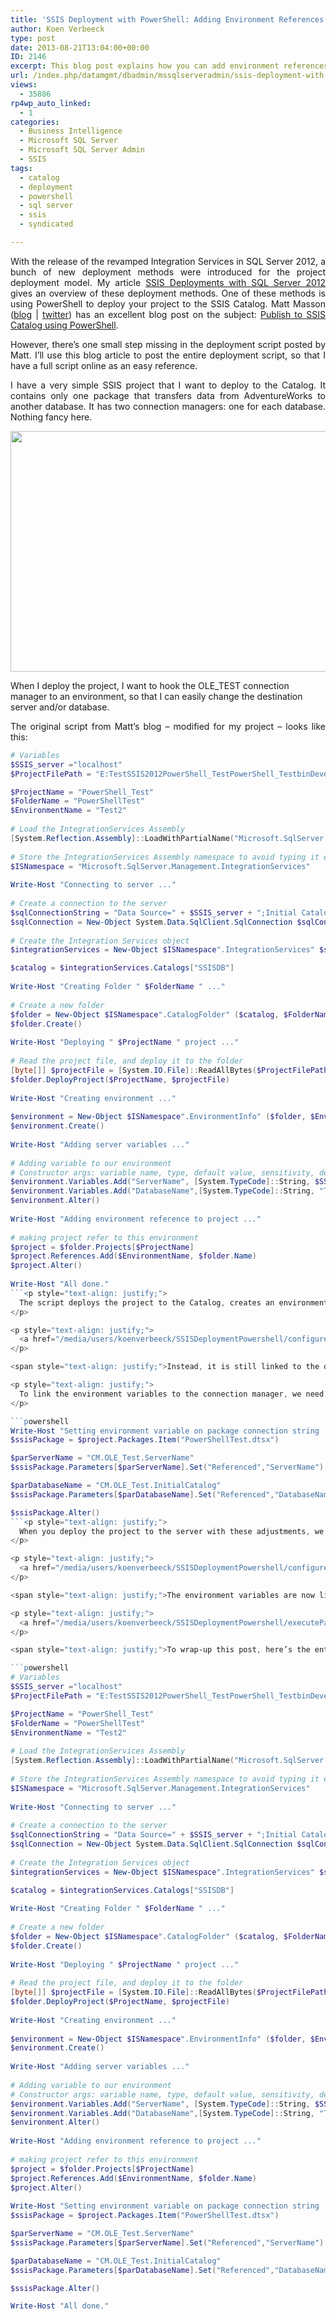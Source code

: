 ```yaml
---
title: 'SSIS Deployment with PowerShell: Adding Environment References'
author: Koen Verbeeck
type: post
date: 2013-08-21T13:04:00+00:00
ID: 2146
excerpt: This blog post explains how you can add environment references in a PowerShell deployment script for SSIS 2012.
url: /index.php/datamgmt/dbadmin/mssqlserveradmin/ssis-deployment-with-powershell-adding/
views:
  - 35886
rp4wp_auto_linked:
  - 1
categories:
  - Business Intelligence
  - Microsoft SQL Server
  - Microsoft SQL Server Admin
  - SSIS
tags:
  - catalog
  - deployment
  - powershell
  - sql server
  - ssis
  - syndicated

---
```

<p style="text-align: justify;">
  With the release of the revamped Integration Services in SQL Server 2012, a bunch of new deployment methods were introduced for the project deployment model. My article <a href="http://www.sqlservercentral.com/articles/Integration+Services+(SSIS)/101240/">SSIS Deployments with SQL Server 2012</a> gives an overview of these deployment methods. One of these methods is using PowerShell to deploy your project to the SSIS Catalog. Matt Masson (<a href="http://www.mattmasson.com/">blog</a> | <a href="https://twitter.com/mattmasson">twitter</a>) has an excellent blog post on the subject: <a href="http://www.mattmasson.com/2012/06/publish-to-ssis-catalog-using-powershell/">Publish to SSIS Catalog using PowerShell</a>.
</p>

<p style="text-align: justify;">
  However, there’s one small step missing in the deployment script posted by Matt. I’ll use this blog article to post the entire deployment script, so that I have a full script online as an easy reference.
</p>

<p style="text-align: justify;">
  I have a very simple SSIS project that I want to deploy to the Catalog. It contains only one package that transfers data from AdventureWorks to another database. It has two connection managers: one for each database. Nothing fancy here.
</p>

<p style="text-align: justify;">
  <a href="/media/users/koenverbeeck/SSISDeploymentPowershell/ssisproject.png?mtime=1377025062"><img src="/wp-content/uploads/users/koenverbeeck/SSISDeploymentPowershell/ssisproject.png?mtime=1377025062" alt="" width="542" height="385" /></a>
</p>

<span style="text-align: justify;">When I deploy the project, I want to hook the OLE_TEST connection manager to an environment, so that I can easily change the destination server and/or database.</span>

<p style="text-align: justify;">
  The original script from Matt’s blog – modified for my project – looks like this:
</p>

```powershell
# Variables
$SSIS_server ="localhost"
$ProjectFilePath = "E:TestSSIS2012PowerShell_TestPowerShell_TestbinDevelopmentPowerShell_Test.ispac"

$ProjectName = "PowerShell_Test"
$FolderName = "PowerShellTest"
$EnvironmentName = "Test2"
 
# Load the IntegrationServices Assembly
[System.Reflection.Assembly]::LoadWithPartialName("Microsoft.SqlServer.Management.IntegrationServices") | Out-Null;
 
# Store the IntegrationServices Assembly namespace to avoid typing it every time
$ISNamespace = "Microsoft.SqlServer.Management.IntegrationServices"
 
Write-Host "Connecting to server ..."
 
# Create a connection to the server
$sqlConnectionString = "Data Source=" + $SSIS_server + ";Initial Catalog=master;Integrated Security=SSPI;"
$sqlConnection = New-Object System.Data.SqlClient.SqlConnection $sqlConnectionString
 
# Create the Integration Services object
$integrationServices = New-Object $ISNamespace".IntegrationServices" $sqlConnection

$catalog = $integrationServices.Catalogs["SSISDB"]
 
Write-Host "Creating Folder " $FolderName " ..."
 
# Create a new folder
$folder = New-Object $ISNamespace".CatalogFolder" ($catalog, $FolderName, "Folder description")
$folder.Create()
 
Write-Host "Deploying " $ProjectName " project ..."
 
# Read the project file, and deploy it to the folder
[byte[]] $projectFile = [System.IO.File]::ReadAllBytes($ProjectFilePath)
$folder.DeployProject($ProjectName, $projectFile)
 
Write-Host "Creating environment ..."
 
$environment = New-Object $ISNamespace".EnvironmentInfo" ($folder, $EnvironmentName, "Description")
$environment.Create()            
 
Write-Host "Adding server variables ..."
 
# Adding variable to our environment
# Constructor args: variable name, type, default value, sensitivity, description
$environment.Variables.Add("ServerName", [System.TypeCode]::String, $SSIS_server, $false, "ServerName")
$environment.Variables.Add("DatabaseName",[System.TypeCode]::String, "Test2", $false,"DatabaseName")
$environment.Alter()
 
Write-Host "Adding environment reference to project ..."
 
# making project refer to this environment
$project = $folder.Projects[$ProjectName]
$project.References.Add($EnvironmentName, $folder.Name)
$project.Alter() 
 
Write-Host "All done."
```<p style="text-align: justify;">
  The script deploys the project to the Catalog, creates an environment and links the environment to the project. The environment has two variables: one to set the server name and one to set the database. Let’s inspect the results. When you right-click on the project, you can choose <em>Configure</em>. In the Configure window, you can see the connection managers used in the project in the Connection Managers tab. When we take a look at the Initial Catalog property of the OLE_TEST connection manager, you can see it is not yet linked to an environment variable.
</p>

<p style="text-align: justify;">
  <a href="/media/users/koenverbeeck/SSISDeploymentPowershell/configureProject_before.png?mtime=1377025062"><img src="/wp-content/uploads/users/koenverbeeck/SSISDeploymentPowershell/configureProject_before.png?mtime=1377025062" alt="" width="785" height="536" /></a>
</p>

<span style="text-align: justify;">Instead, it is still linked to the default design-time value. Remark that you can configure a package/project with an environment without actually using parameters. This is because a few properties of a connection manager are linked to parameters behind the scenes. For example, the Initial Catalog property is linked to the parameter with the name </span>_[CM.<connection manager name>.InitialCatalog]_<span style="text-align: justify;">. You can find the parameter name at the top of the </span>_Set Parameter Value_ <span style="text-align: justify;">dialog box.</span>

<p style="text-align: justify;">
  To link the environment variables to the connection manager, we need to add just a few lines to the script:
</p>

```powershell
Write-Host "Setting environment variable on package connection string ..."
$ssisPackage = $project.Packages.Item("PowerShellTest.dtsx")

$parServerName = "CM.OLE_Test.ServerName"
$ssisPackage.Parameters[$parServerName].Set("Referenced","ServerName")

$parDatabaseName = "CM.OLE_Test.InitialCatalog"
$ssisPackage.Parameters[$parDatabaseName].Set("Referenced","DatabaseName")

$ssisPackage.Alter()
```<p style="text-align: justify;">
  When you deploy the project to the server with these adjustments, we get the result we want:
</p>

<p style="text-align: justify;">
  <a href="/media/users/koenverbeeck/SSISDeploymentPowershell/configureProject_after.png?mtime=1377025061"><img src="/wp-content/uploads/users/koenverbeeck/SSISDeploymentPowershell/configureProject_after.png?mtime=1377025061" alt="" width="747" height="375" /></a>
</p>

<span style="text-align: justify;">The environment variables are now linked to the two properties of the connection manager. When you run the package and choose the environment, the data is transferred to another database different from the one configured in the package, due to the reconfiguring of the connection manager by the environment variables.</span>

<p style="text-align: justify;">
  <a href="/media/users/koenverbeeck/SSISDeploymentPowershell/executePackage.png?mtime=1377025062"><img src="/wp-content/uploads/users/koenverbeeck/SSISDeploymentPowershell/executePackage.png?mtime=1377025062" alt="" width="530" height="363" /></a>
</p>

<span style="text-align: justify;">To wrap-up this post, here’s the entire deployment script for easier copy-paste:</span>

```powershell
# Variables
$SSIS_server ="localhost"
$ProjectFilePath = "E:TestSSIS2012PowerShell_TestPowerShell_TestbinDevelopmentPowerShell_Test.ispac"

$ProjectName = "PowerShell_Test"
$FolderName = "PowerShellTest"
$EnvironmentName = "Test2"
 
# Load the IntegrationServices Assembly
[System.Reflection.Assembly]::LoadWithPartialName("Microsoft.SqlServer.Management.IntegrationServices") | Out-Null;
 
# Store the IntegrationServices Assembly namespace to avoid typing it every time
$ISNamespace = "Microsoft.SqlServer.Management.IntegrationServices"
 
Write-Host "Connecting to server ..."
 
# Create a connection to the server
$sqlConnectionString = "Data Source=" + $SSIS_server + ";Initial Catalog=master;Integrated Security=SSPI;"
$sqlConnection = New-Object System.Data.SqlClient.SqlConnection $sqlConnectionString
 
# Create the Integration Services object
$integrationServices = New-Object $ISNamespace".IntegrationServices" $sqlConnection

$catalog = $integrationServices.Catalogs["SSISDB"]
 
Write-Host "Creating Folder " $FolderName " ..."
 
# Create a new folder
$folder = New-Object $ISNamespace".CatalogFolder" ($catalog, $FolderName, "Folder description")
$folder.Create()
 
Write-Host "Deploying " $ProjectName " project ..."
 
# Read the project file, and deploy it to the folder
[byte[]] $projectFile = [System.IO.File]::ReadAllBytes($ProjectFilePath)
$folder.DeployProject($ProjectName, $projectFile)
 
Write-Host "Creating environment ..."
 
$environment = New-Object $ISNamespace".EnvironmentInfo" ($folder, $EnvironmentName, "Description")
$environment.Create()            
 
Write-Host "Adding server variables ..."
 
# Adding variable to our environment
# Constructor args: variable name, type, default value, sensitivity, description
$environment.Variables.Add("ServerName", [System.TypeCode]::String, $SSIS_server, $false, "ServerName")
$environment.Variables.Add("DatabaseName",[System.TypeCode]::String, "Test2", $false,"DatabaseName")
$environment.Alter()
 
Write-Host "Adding environment reference to project ..."
 
# making project refer to this environment
$project = $folder.Projects[$ProjectName]
$project.References.Add($EnvironmentName, $folder.Name)
$project.Alter() 
 
Write-Host "Setting environment variable on package connection string ..."
$ssisPackage = $project.Packages.Item("PowerShellTest.dtsx")

$parServerName = "CM.OLE_Test.ServerName"
$ssisPackage.Parameters[$parServerName].Set("Referenced","ServerName")

$parDatabaseName = "CM.OLE_Test.InitialCatalog"
$ssisPackage.Parameters[$parDatabaseName].Set("Referenced","DatabaseName")

$ssisPackage.Alter()

Write-Host "All done."
```